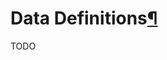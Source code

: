 <h1 id="data">Data Definitions<a class="headerlink" href="#data" title="Permanent link">&para;</a></h1>

TODO
